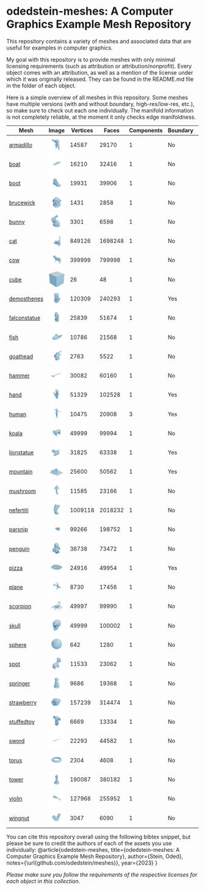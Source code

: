 # odedstein-meshes: A Computer Graphics Example Mesh Repository

This repository contains a variety of meshes and associated data that are useful for examples in computer graphics.

My goal with this repository is to provide meshes with only minimal licensing requirements (such as attribution or attribution/nonprofit).
Every object comes with an attribution, as well as a mention of the license under which it was originally released.
They can be found in the README.md file in the folder of each object.

Here is a simple overview of all meshes in this repository.
Some meshes have multiple versions (with and without boundary, high-res/low-res, etc.), so make sure to check out each one individually.
The manifold information is not completely reliable, at the moment it only checks edge manifoldness.

| Mesh | Image | Vertices | Faces | Components | Boundary | Manifold |
| --- | --- | --- | --- | --- | --- | --- |
| [armadillo](https://github.com/odedstein/meshes/tree/master/objects/armadillo) | ![armadillo](https://raw.githubusercontent.com/odedstein/meshes/master/objects/armadillo/armadillo.png) | 14587 | 29170 | 1 | No | Yes |
| [boat](https://github.com/odedstein/meshes/tree/master/objects/boat) | ![boat](https://raw.githubusercontent.com/odedstein/meshes/master/objects/boat/boat.png) | 16210 | 32416 | 1 | No | Yes |
| [boot](https://github.com/odedstein/meshes/tree/master/objects/boot) | ![boot](https://raw.githubusercontent.com/odedstein/meshes/master/objects/boot/boot.png) | 19931 | 39906 | 1 | No | Yes |
| [brucewick](https://github.com/odedstein/meshes/tree/master/objects/brucewick) | ![brucewick](https://raw.githubusercontent.com/odedstein/meshes/master/objects/brucewick/brucewick.png) | 1431 | 2858 | 1 | No | Yes |
| [bunny](https://github.com/odedstein/meshes/tree/master/objects/bunny) | ![bunny](https://raw.githubusercontent.com/odedstein/meshes/master/objects/bunny/bunny.png) | 3301 | 6598 | 1 | No | Yes |
| [cat](https://github.com/odedstein/meshes/tree/master/objects/cat) | ![cat](https://raw.githubusercontent.com/odedstein/meshes/master/objects/cat/cat.png) | 849126 | 1698248 | 1 | No | Yes |
| [cow](https://github.com/odedstein/meshes/tree/master/objects/cow) | ![cow](https://raw.githubusercontent.com/odedstein/meshes/master/objects/cow/cow.png) | 399999 | 799998 | 1 | No | Yes |
| [cube](https://github.com/odedstein/meshes/tree/master/objects/cube) | ![cube](https://raw.githubusercontent.com/odedstein/meshes/master/objects/cube/cube.png) | 26 | 48 | 1 | No | Yes |
| [demosthenes](https://github.com/odedstein/meshes/tree/master/objects/demosthenes) | ![demosthenes](https://raw.githubusercontent.com/odedstein/meshes/master/objects/demosthenes/demosthenes.png) | 120309 | 240293 | 1 | Yes | Yes |
| [falconstatue](https://github.com/odedstein/meshes/tree/master/objects/falconstatue) | ![falconstatue](https://raw.githubusercontent.com/odedstein/meshes/master/objects/falconstatue/falconstatue.png) | 25839 | 51674 | 1 | No | Yes |
| [fish](https://github.com/odedstein/meshes/tree/master/objects/fish) | ![fish](https://raw.githubusercontent.com/odedstein/meshes/master/objects/fish/fish.png) | 10786 | 21568 | 1 | No | Yes |
| [goathead](https://github.com/odedstein/meshes/tree/master/objects/goathead) | ![goathead](https://raw.githubusercontent.com/odedstein/meshes/master/objects/goathead/goathead.png) | 2763 | 5522 | 1 | No | Yes |
| [hammer](https://github.com/odedstein/meshes/tree/master/objects/hammer) | ![hammer](https://raw.githubusercontent.com/odedstein/meshes/master/objects/hammer/hammer.png) | 30082 | 60160 | 1 | No | Yes |
| [hand](https://github.com/odedstein/meshes/tree/master/objects/hand) | ![hand](https://raw.githubusercontent.com/odedstein/meshes/master/objects/hand/hand.png) | 51329 | 102528 | 1 | Yes | Yes |
| [human](https://github.com/odedstein/meshes/tree/master/objects/human) | ![human](https://raw.githubusercontent.com/odedstein/meshes/master/objects/human/human_neutral.png) | 10475 | 20908 | 3 | Yes | Yes |
| [koala](https://github.com/odedstein/meshes/tree/master/objects/koala) | ![koala](https://raw.githubusercontent.com/odedstein/meshes/master/objects/koala/koala.png) | 49999 | 99994 | 1 | No | Yes |
| [lionstatue](https://github.com/odedstein/meshes/tree/master/objects/lionstatue) | ![lionstatue](https://raw.githubusercontent.com/odedstein/meshes/master/objects/lionstatue/lionstatue.png) | 31825 | 63338 | 1 | Yes | Yes |
| [mountain](https://github.com/odedstein/meshes/tree/master/objects/mountain) | ![mountain](https://raw.githubusercontent.com/odedstein/meshes/master/objects/mountain/mountain.png) | 25600 | 50562 | 1 | Yes | Yes |
| [mushroom](https://github.com/odedstein/meshes/tree/master/objects/mushroom) | ![mushroom](https://raw.githubusercontent.com/odedstein/meshes/master/objects/mushroom/mushroom.png) | 11585 | 23166 | 1 | No | Yes |
| [nefertiti](https://github.com/odedstein/meshes/tree/master/objects/nefertiti) | ![nefertiti](https://raw.githubusercontent.com/odedstein/meshes/master/objects/nefertiti/nefertiti.png) | 1009118 | 2018232 | 1 | No | Yes |
| [parsnip](https://github.com/odedstein/meshes/tree/master/objects/parsnip) | ![parsnip](https://raw.githubusercontent.com/odedstein/meshes/master/objects/parsnip/parsnip.png) | 99266 | 198752 | 1 | No | Yes |
| [penguin](https://github.com/odedstein/meshes/tree/master/objects/penguin) | ![penguin](https://raw.githubusercontent.com/odedstein/meshes/master/objects/penguin/penguin.png) | 36738 | 73472 | 1 | No | Yes |
| [pizza](https://github.com/odedstein/meshes/tree/master/objects/pizza) | ![pizza](https://raw.githubusercontent.com/odedstein/meshes/master/objects/pizza/pizza.png) | 24916 | 49954 | 1 | Yes | Yes |
| [plane](https://github.com/odedstein/meshes/tree/master/objects/plane) | ![plane](https://raw.githubusercontent.com/odedstein/meshes/master/objects/plane/plane.png) | 8730 | 17456 | 1 | No | Yes |
| [scorpion](https://github.com/odedstein/meshes/tree/master/objects/scorpion) | ![scorpion](https://raw.githubusercontent.com/odedstein/meshes/master/objects/scorpion/scorpion.png) | 49997 | 99990 | 1 | No | Yes |
| [skull](https://github.com/odedstein/meshes/tree/master/objects/skull) | ![skull](https://raw.githubusercontent.com/odedstein/meshes/master/objects/skull/skull.png) | 49999 | 100002 | 1 | No | Yes |
| [sphere](https://github.com/odedstein/meshes/tree/master/objects/sphere) | ![sphere](https://raw.githubusercontent.com/odedstein/meshes/master/objects/sphere/sphere.png) | 642 | 1280 | 1 | No | Yes |
| [spot](https://github.com/odedstein/meshes/tree/master/objects/spot) | ![spot](https://raw.githubusercontent.com/odedstein/meshes/master/objects/spot/spot.png) | 11533 | 23062 | 1 | No | Yes |
| [springer](https://github.com/odedstein/meshes/tree/master/objects/springer) | ![springer](https://raw.githubusercontent.com/odedstein/meshes/master/objects/springer/springer.png) | 9686 | 19368 | 1 | No | Yes |
| [strawberry](https://github.com/odedstein/meshes/tree/master/objects/strawberry) | ![strawberry](https://raw.githubusercontent.com/odedstein/meshes/master/objects/strawberry/strawberry.png) | 157239 | 314474 | 1 | No | Yes |
| [stuffedtoy](https://github.com/odedstein/meshes/tree/master/objects/stuffedtoy) | ![stuffedtoy](https://raw.githubusercontent.com/odedstein/meshes/master/objects/stuffedtoy/stuffedtoy.png) | 6669 | 13334 | 1 | No | Yes |
| [sword](https://github.com/odedstein/meshes/tree/master/objects/sword) | ![sword](https://raw.githubusercontent.com/odedstein/meshes/master/objects/sword/sword.png) | 22293 | 44582 | 1 | No | Yes |
| [torus](https://github.com/odedstein/meshes/tree/master/objects/torus) | ![torus](https://raw.githubusercontent.com/odedstein/meshes/master/objects/torus/torus.png) | 2304 | 4608 | 1 | No | Yes |
| [tower](https://github.com/odedstein/meshes/tree/master/objects/tower) | ![tower](https://raw.githubusercontent.com/odedstein/meshes/master/objects/tower/tower.png) | 190087 | 380182 | 1 | No | Yes |
| [violin](https://github.com/odedstein/meshes/tree/master/objects/violin) | ![violin](https://raw.githubusercontent.com/odedstein/meshes/master/objects/violin/violin.png) | 127968 | 255952 | 1 | No | Yes |
| [wingnut](https://github.com/odedstein/meshes/tree/master/objects/wingnut) | ![wingnut](https://raw.githubusercontent.com/odedstein/meshes/master/objects/wingnut/wingnut.png) | 3047 | 6090 | 1 | No | Yes |


You can cite this repository overall using the following bibtex snippet, but please be sure to credit the authors of each of the assets you use individually:
    @article{odedstein-meshes,
      title={odedstein-meshes: A Computer Graphics Example Mesh Repository},
      author={Stein, Oded},
      notes={\url{github.com/odedstein/meshes}},
      year={2023}
    }

_Please make sure you follow the requirements of the respective licenses for each object in this collection._
